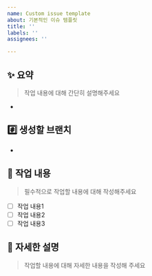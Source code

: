 ```yaml
---
name: Custom issue template
about: 기본적인 이슈 템플릿
title: ''
labels: ''
assignees: ''

---
```


## ✨ 요약

> 작업 내용에 대해 간단히 설명해주세요

-

## #️⃣ 생성할 브랜치

-

## 🔨 작업 내용

> 필수적으로 작업할 내용에 대해 작성해주세요

- [ ] 작업 내용1
- [ ] 작업 내용2
- [ ] 작업 내용3

## 📝 자세한 설명

> 작업할 내용에 대해 자세한 내용을 작성해 주세요
